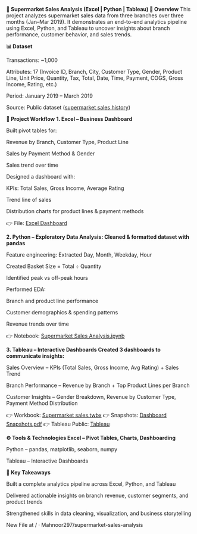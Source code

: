 **🛒 Supermarket Sales Analysis (Excel | Python | Tableau) 📌 Overview**
This project analyzes supermarket sales data from three branches over three months (Jan–Mar 2019). It demonstrates an end-to-end analytics pipeline using Excel, Python, and Tableau to uncover insights about branch performance, customer behavior, and sales trends.

**📊 Dataset**

Transactions: ~1,000

Attributes: 17 (Invoice ID, Branch, City, Customer Type, Gender, Product Line, Unit Price, Quantity, Tax, Total, Date, Time, Payment, COGS, Gross Income, Rating, etc.)

Period: January 2019 – March 2019

Source: Public dataset ([supermarket sales history](https://www.kaggle.com/datasets/lovishbansal123/sales-of-a-supermarket))

**🔑 Project Workflow**
**1. Excel – Business Dashboard**

Built pivot tables for:

Revenue by Branch, Customer Type, Product Line

Sales by Payment Method & Gender

Sales trend over time

Designed a dashboard with:

KPIs: Total Sales, Gross Income, Average Rating

Trend line of sales

Distribution charts for product lines & payment methods

👉 File: [Excel Dashboard](https://github.com/Mahnoor297/supermarket-sales-analysis/blob/Excel/Excel%20Dashboard.xlsx)

**2. Python – Exploratory Data Analysis: Cleaned & formatted dataset with pandas**

Feature engineering: Extracted Day, Month, Weekday, Hour

Created Basket Size = Total ÷ Quantity

Identified peak vs off-peak hours

Performed EDA:

Branch and product line performance

Customer demographics & spending patterns

Revenue trends over time

👉 Notebook: [Supermarket Sales Analysis.ipynb](https://github.com/Mahnoor297/supermarket-sales-analysis/blob/Python/Supermarket%20Sales%20Analysis.ipynb)

**3. Tableau – Interactive Dashboards Created 3 dashboards to communicate insights:**

Sales Overview – KPIs (Total Sales, Gross Income, Avg Rating) + Sales Trend

Branch Performance – Revenue by Branch + Top Product Lines per Branch

Customer Insights – Gender Breakdown, Revenue by Customer Type, Payment Method Distribution

👉 Workbook: [Supermarket sales.twbx](https://github.com/Mahnoor297/supermarket-sales-analysis/blob/Tableau/Supermarket%20sales.twbx)
👉 Snapshots: [Dashboard Snapshots.pdf](https://github.com/Mahnoor297/supermarket-sales-analysis/blob/Tableau/Dashboard%20Snapshots.pdf)
👉 Tableau Public: [Tableau](https://public.tableau.com/views/Supermarketsales_17563272055160/Dashboard1)

**⚙️ Tools & Technologies Excel – Pivot Tables, Charts, Dashboarding**

Python – pandas, matplotlib, seaborn, numpy

Tableau – Interactive Dashboards

**🚀 Key Takeaways**

Built a complete analytics pipeline across Excel, Python, and Tableau

Delivered actionable insights on branch revenue, customer segments, and product trends

Strengthened skills in data cleaning, visualization, and business storytelling

New File at / · Mahnoor297/supermarket-sales-analysis
